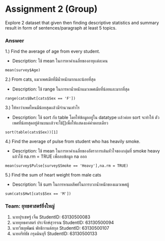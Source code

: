 # Assignment 2 (Group)
Explore 2 dataset that given then finding descriptive statistics and summary result in form of sentences/paragraph at least 5 topics.

### Answer

1.) Find the average of age from every student.
- Description: ใช้ mean ในการหาค่าเฉลี่ยของอายุเเต่ละคน
```{R}
mean(survey$Age)
```
2.) From cats, แมวเพศเมียที่มีน้ำหนักมากและน้อยที่สุด
- Description: ใช้ range ในการหาน้ำหนักแมวเพศเมียที่น้อยและมากที่สุด

```{R}
range(cats$Bwt[cats$Sex == 'F'])
```

3.) ให้หาว่าเพศไหนมีน้อยสุดเเล้วมีจำนวนเท่าไร
- Description: ใช้ sort กับ table โดยให้ข้อมูลอยู่ใน datatype เเล้วค่อย sort จะทำให้ ตัวเพศที่น้อยสุดอยู่ด้านบนเเล้วจะใช้[]เพื่อให้เเสดงเเค่คำตอบเดียว
```{R}
sort(table(cats$Sex))[1]
```

4.) Find the average of pulse from student who has heavily smoke.
- Description: ใช้ mean ในการหาค่าเฉลี่ยของอัตราการเต้นหัวใจของกลุ่มที่ smoke heavy แล้วใช้ na.rm = TRUE เพื่อลบข้อมูล na ออก
```{R}
mean(survey$Pulse[survey$Smoke == 'Heavy'],na.rm = TRUE)
```

5.) Find the sum of heart weight from male cats
- Description: ใช้ sum ในการหาผลลัพท์ในการบวกน้ำหนักของแมวเพศผู้
```{R}
sum(cats$Hwt[cats$Sex == 'M'])
```


### Team: ยุทธศาสตร์ยิ่งใหญ่

1. นายปุรเชษฐ์ เจิ้น             StudentID: 63130500083
2. นายยุทธศาสตร์ ประจักษ์สุวรรณ  StudentID: 63130500094
3. นายวิชญพัฒน์ พัทธิกานต์สกุล   StudentID: 63130500107
4. นายอริย์ธัช กรุดมินบุรี         StudentID: 63130500133
